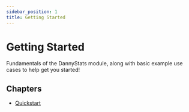 ```yaml
---
sidebar_position: 1
title: Getting Started
---
```


# Getting Started

Fundamentals of the DannyStats module, along with basic example use cases to help get you started!

## Chapters

- [Quickstart](quickstart)